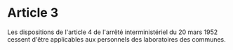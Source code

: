 # Article 3

Les dispositions de l'article 4 de l'arrêté interministériel du 20 mars 1952 cessent d'être applicables aux personnels des laboratoires des communes.
